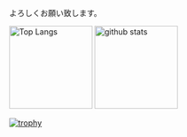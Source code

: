 
よろしくお願い致します。

<p align="left"> 
  <img alt="Top Langs" height="150px" src="https://github-readme-stats.vercel.app/api/top-langs/?username=yossuy&layout=compact&count_private=true&show_icons=true&theme=onedark" />
  <img alt="github stats" height="150px" src="https://github-readme-stats.vercel.app/api?username=yossu-y&count_private=true&show_icons=true&show_icons=true&theme=onedark" />
</p>


[![trophy](https://github-profile-trophy.vercel.app/?username=yossu-y&theme=onedark&column=7
)](https://github.com/ryo-ma/github-profile-trophy)



<!---
yossu-y/yossu-y is a ✨ special ✨ repository because its `README.md` (this file) appears on your GitHub profile.
You can click the Preview link to take a look at your changes.
--->
